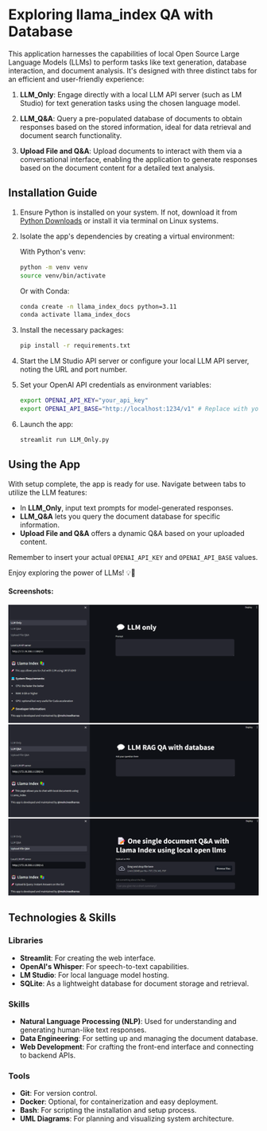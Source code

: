 # Exploring llama_index QA with Database

This application harnesses the capabilities of local Open Source Large Language Models (LLMs) to perform tasks like text generation, database interaction, and document analysis. It's designed with three distinct tabs for an efficient and user-friendly experience:

1. **LLM_Only**: Engage directly with a local LLM API server (such as LM Studio) for text generation tasks using the chosen language model.

2. **LLM_Q&A**: Query a pre-populated database of documents to obtain responses based on the stored information, ideal for data retrieval and document search functionality.

3. **Upload File and Q&A**: Upload documents to interact with them via a conversational interface, enabling the application to generate responses based on the document content for a detailed text analysis.

## Installation Guide

1. Ensure Python is installed on your system. If not, download it from [Python Downloads](https://www.python.org/downloads/) or install it via terminal on Linux systems.

2. Isolate the app's dependencies by creating a virtual environment:

   With Python's venv:
   ```bash
   python -m venv venv
   source venv/bin/activate
   ```

   Or with Conda:
   ```bash
   conda create -n llama_index_docs python=3.11
   conda activate llama_index_docs
   ```

3. Install the necessary packages:
   ```bash
   pip install -r requirements.txt
   ```

4. Start the LM Studio API server or configure your local LLM API server, noting the URL and port number.

5. Set your OpenAI API credentials as environment variables:
   ```bash
   export OPENAI_API_KEY="your_api_key"
   export OPENAI_API_BASE="http://localhost:1234/v1" # Replace with your LLM server URL
   ```

6. Launch the app:
   ```bash
   streamlit run LLM_Only.py
   ```

## Using the App

With setup complete, the app is ready for use. Navigate between tabs to utilize the LLM features:

- In **LLM_Only**, input text prompts for model-generated responses.
- **LLM_Q&A** lets you query the document database for specific information.
- **Upload File and Q&A** offers a dynamic Q&A based on your uploaded content.

Remember to insert your actual `OPENAI_API_KEY` and `OPENAI_API_BASE` values.

Enjoy exploring the power of LLMs! 💡👾

#### Screenshots:

![LLM Only Tab](LLM_ONLY.png)
![LLM Q&A Tab](LLM_RAG_DATABASE.png)
![Upload File and Q&A Tab](Upload_File_QA.png)





## Technologies & Skills

### Libraries

- **Streamlit**: For creating the web interface.
- **OpenAI's Whisper**: For speech-to-text capabilities.
- **LM Studio**: For local language model hosting.
- **SQLite**: As a lightweight database for document storage and retrieval.

### Skills

- **Natural Language Processing (NLP)**: Used for understanding and generating human-like text responses.
- **Data Engineering**: For setting up and managing the document database.
- **Web Development**: For crafting the front-end interface and connecting to backend APIs.

### Tools

- **Git**: For version control.
- **Docker**: Optional, for containerization and easy deployment.
- **Bash**: For scripting the installation and setup process.
- **UML Diagrams**: For planning and visualizing system architecture.
